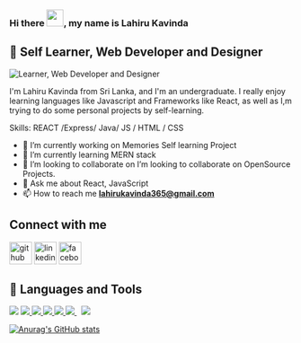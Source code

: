 ### Hi there <img src="https://raw.githubusercontent.com/MartinHeinz/MartinHeinz/master/wave.gif" width="30px">, my name is Lahiru Kavinda
## 🙋‍ Self Learner,  Web Developer and Designer
 ![Learner,  Web Developer and Designer](https://thumbs.dreamstime.com/b/programmer-computer-technology-business-innovation-image-coding-cogs-circuits-brain-hand-117182110.jpg)

I'm Lahiru Kavinda from Sri Lanka, and I'm an undergraduate. I really enjoy learning languages like Javascript and Frameworks like React, as well as I,m trying to do some personal projects by self-learning.  

Skills:  REACT /Express/ Java/ JS / HTML / CSS

- 🔭 I’m currently working on Memories Self learning Project 
- 🌱 I’m currently learning MERN stack 
- 👯 I’m looking to collaborate on I’m looking to collaborate on OpenSource Projects. 
- 💬 Ask me about React, JavaScript 
- 📫 How to reach me **lahirukavinda365@gmail.com**

## Connect with me

[<img src='https://cdn.jsdelivr.net/npm/simple-icons@3.0.1/icons/github.svg' alt='github' height='40'>](https://github.com/lahirukavinda365)  [<img src='https://cdn.jsdelivr.net/npm/simple-icons@3.0.1/icons/linkedin.svg' alt='linkedin' height='40'>](https://www.linkedin.com/in/https://www.linkedin.com/in/lahiru-karunarathna-a52195222//)  [<img src='https://cdn.jsdelivr.net/npm/simple-icons@3.0.1/icons/facebook.svg' alt='facebook' height='40'>](https://www.facebook.com/https://www.facebook.com/)  
 
## 🚀 Languages and Tools
<p align="left>
       <a href="https://www.w3.org/html/" target="_blank"> <img src="https://img.icons8.com/color/48/000000/html-5.png"/> </a> 
    <a href="https://www.w3schools.com/css/" target="_blank"> <img src="https://img.icons8.com/color/48/000000/css3.png"/> </a>    
       <a href="https://developer.mozilla.org/en-US/docs/Web/JavaScript" target="_blank"> <img src="https://img.icons8.com/color/48/000000/javascript.png"/> </a>   
      <a href="https://www.java.com" target="_blank"> <img src="https://img.icons8.com/color/48/000000/java-coffee-cup-logo.png"/> </a>
    <a href="https://reactjs.org/" target="_blank"> <img src="https://img.icons8.com/color/48/000000/react-native.png"/> </a> 
     <a style="padding-right:8px;" href="https://nodejs.org" target="_blank"> <img src="https://img.icons8.com/color/48/000000/nodejs.png"/> </a>                                                                                                   <a href="https://getbootstrap.com" target="_blank"> <img src="https://img.icons8.com/color/48/000000/bootstrap.png"/> </a>  
                                                                                                      
</p>


[![Anurag's GitHub stats](https://github-readme-stats.vercel.app/api?username=lahirukavinda365)](https://github.com/anuraghazra/github-readme-stats)
